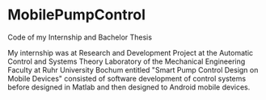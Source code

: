MobilePumpControl
=================

Code of my Internship and Bachelor Thesis

My internship was at Research and Development Project at the Automatic Control and Systems Theory Laboratory of the 
Mechanical Engineering Faculty at Ruhr University Bochum entitled "Smart Pump Control Design on Mobile Devices" 
consisted of software development of control systems before designed in Matlab and then designed to Android mobile devices.
